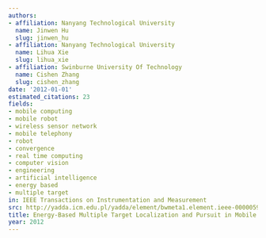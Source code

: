 ```yaml
---
authors:
- affiliation: Nanyang Technological University
  name: Jinwen Hu
  slug: jinwen_hu
- affiliation: Nanyang Technological University
  name: Lihua Xie
  slug: lihua_xie
- affiliation: Swinburne University Of Technology
  name: Cishen Zhang
  slug: cishen_zhang
date: '2012-01-01'
estimated_citations: 23
fields:
- mobile computing
- mobile robot
- wireless sensor network
- mobile telephony
- robot
- convergence
- real time computing
- computer vision
- engineering
- artificial intelligence
- energy based
- multiple target
in: IEEE Transactions on Instrumentation and Measurement
src: http://yadda.icm.edu.pl/yadda/element/bwmeta1.element.ieee-000005936729
title: Energy-Based Multiple Target Localization and Pursuit in Mobile Sensor Networks
year: 2012
---
```

